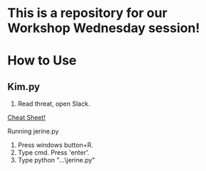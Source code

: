 # This is a repository for our Workshop Wednesday session!

# How to Use

## Kim.py

1. Read threat, open Slack. 

[Cheat Sheet!](CHEATSHEET.md)

Running jerine.py
1. Press windows button+R.
2. Type cmd. Press 'enter'.
3. Type python "...\jerine.py"

